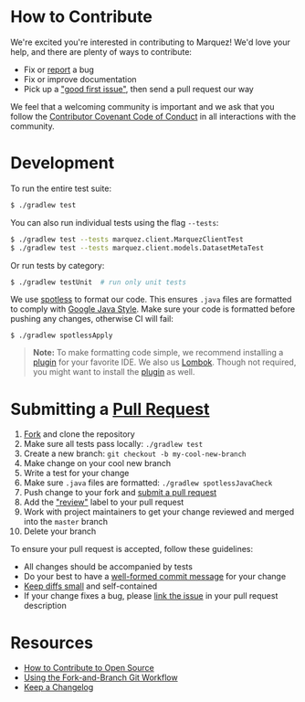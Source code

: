 # How to Contribute

We're excited you're interested in contributing to Marquez! We'd love your help, and there are plenty of ways to contribute:

* Fix or [report](https://github.com/MarquezProject/marquez-java/issues/new) a bug
* Fix or improve documentation
* Pick up a ["good first issue"](https://github.com/MarquezProject/marquez-java/labels/good%20first%20issue), then send a pull request our way

We feel that a welcoming community is important and we ask that you follow the [Contributor Covenant Code of Conduct](CODE_OF_CONDUCT.md) in all interactions with the community.

# Development

To run the entire test suite:

```bash
$ ./gradlew test
```

You can also run individual tests using the flag `--tests`:

```bash
$ ./gradlew test --tests marquez.client.MarquezClientTest
$ ./gradlew test --tests marquez.client.models.DatasetMetaTest
```

Or run tests by category:  

```bash
$ ./gradlew testUnit  # run only unit tests
```

We use [spotless](https://github.com/diffplug/spotless) to format our code. This ensures `.java` files are formatted to comply with [Google Java Style](https://google.github.io/styleguide/javaguide.html). Make sure your code is formatted before pushing any changes, otherwise CI will fail:

```
$ ./gradlew spotlessApply
```

> **Note:** To make formatting code simple, we recommend installing a [plugin](https://github.com/google/google-java-format#intellij-android-studio-and-other-jetbrains-ides) for your favorite IDE. We also us [Lombok](https://projectlombok.org). Though not required, you might want to install the [plugin](https://projectlombok.org/setup/overview) as well. 

# Submitting a [Pull Request](https://help.github.com/articles/about-pull-requests)

1. [Fork](https://github.com/MarquezProject/marquez-java/fork) and clone the repository
2. Make sure all tests pass locally: `./gradlew test`
3. Create a new branch: `git checkout -b my-cool-new-branch`
4. Make change on your cool new branch
5. Write a test for your change
6. Make sure `.java` files are formatted: `./gradlew spotlessJavaCheck`
7. Push change to your fork and [submit a pull request](https://github.com/MarquezProject/marquez-java/compare)
8. Add the ["review"](https://github.com/MarquezProject/marquez-java/labels/review) label to your pull request
9. Work with project maintainers to get your change reviewed and merged into the `master` branch
10. Delete your branch

To ensure your pull request is accepted, follow these guidelines:

* All changes should be accompanied by tests
* Do your best to have a [well-formed commit message](https://tbaggery.com/2008/04/19/a-note-about-git-commit-messages.html) for your change
* [Keep diffs small](https://graysonkoonce.com/stacked-pull-requests-keeping-github-diffs-small) and self-contained
* If your change fixes a bug, please [link the issue](https://help.github.com/articles/closing-issues-using-keywords) in your pull request description

# Resources

* [How to Contribute to Open Source](https://opensource.guide/how-to-contribute)
* [Using the Fork-and-Branch Git Workflow](https://blog.scottlowe.org/2015/01/27/using-fork-branch-git-workflow)
* [Keep a Changelog](https://keepachangelog.com)
